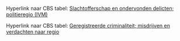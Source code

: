 Hyperlink naar CBS tabel: [Slachtofferschap en ondervonden delicten; politieregio (IVM)](http://statline.cbs.nl/StatWeb/publication/?VW=T&DM=SLNL&PA=80169NED&D1=0-1,5,15-16&D2=a&D3=0&D4=a&HD=121102-1437&HDR=G2,T&STB=G3,G1)
 
Hyperlink naar CBS tabel: [Geregistreerde criminaliteit; misdrijven en verdachten naar regio](http://statline.cbs.nl/StatWeb/publication/?DM=SLNL&PA=80344NED&D1=0,2-4&D2=0-1,18,42&D3=0,417-442&D4=a&HDR=T&STB=G2,G1,G3&VW=T)